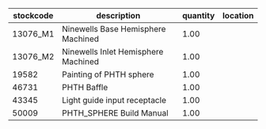 |stockcode|description|quantity|location|
|---------|-----------|--------|--------|
|13076_M1|Ninewells Base Hemisphere Machined|1.00||
|13076_M2|Ninewells Inlet Hemisphere Machined|1.00||
|19582|Painting of PHTH sphere|1.00||
|46731|PHTH Baffle|1.00||
|43345|Light guide input receptacle|1.00||
|50009|PHTH_SPHERE Build Manual|1.00||
